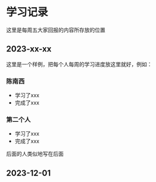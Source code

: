 # 学习记录

这里是每周五大家回报的内容所存放的位置

## 2023-xx-xx

这里是一个样例，把每个人每周的学习进度放这里就好，例如：

### 陈南西

- 学习了xxx
- 完成了xxx

### 第二个人

- 学习了xxx
- 完成了xxx

后面的人类似地写在后面


## 2023-12-01


